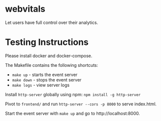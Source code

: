 # webvitals
Let users have full control over their analytics.

# Testing Instructions

Please install docker and docker-compose.

The Makefile contains the following shortcuts:
- `make up` - starts the event server
- `make down` - stops the event server
- `make logs` - view server logs

Install `http-server` globally using npm: `npm install -g http-server`

Pivot to `frontend/` and run `http-server --cors -p 8000` to serve index.html.

Start the event server with `make up` and go to http://localhost:8000.
